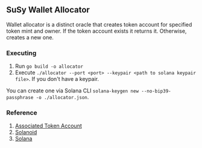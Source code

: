 ## SuSy Wallet Allocator

Wallet allocator is a distinct oracle that creates token account for specified token mint and owner. If the token account exists it returns it. Otherwise, creates a new one.

### Executing

1. Run `go build -o allocator`
2. Execute `./allocator --port <port> --keypair <path to solana keypair file>`. If you don't have a keypair. 

You can create one via Solana CLI `solana-keygen new --no-bip39-passphrase -o ./allocator.json`.

### Reference

1. [Associated Token Account](https://spl.solana.com/associated-token-account)
2. [Solanoid](https://github.com/SuSy-One/solanoid)
3. [Solana](https://github.com/solana-labs/solana)
